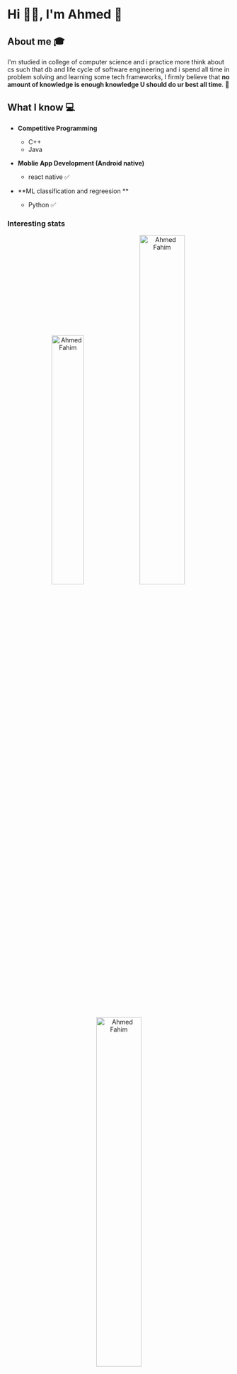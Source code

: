 # Hi 👋🏽, I'm Ahmed 👋


## About me :mortar_board:
I'm studied in college of computer science and i practice more think about cs such that db and life cycle of software engineering and i spend all time in problem solving and learning some tech frameworks, I firmly believe that **no amount of knowledge is enough knowledge U should do ur best all time**. 🧠

## What I know :computer:
- **Competitive Programming**
	- C++
  - Java 
 
- **Moblie App Development (Android native)**
	- react native :white_check_mark:

- **ML classification and regreesion **
	- Python :white_check_mark:

### Interesting stats

<p align="center">
<img width="38%" src="https://github-readme-stats.vercel.app/api/top-langs/?username=A7med31fimo&layout=compact&theme=radical" alt="Ahmed Fahim" />
<img width="45%" src="https://github-readme-stats.vercel.app/api?username=A7med31fimo&show_icons=true&theme=radical" alt="Ahmed Fahim" />
</p>

<p align="center">
<img width="45%" src="https://github-readme-streak-stats.herokuapp.com/?user=A7med31fimo&theme=radical" alt="Ahmed Fahim" />
</p>

## Reach me 
[![Github](https://img.shields.io/github/followers/A7med31fimo?label=Follow&style=social)](https://github.com/A7med31fimo)
[![Linkedin](https://img.shields.io/badge/-Ahmed%20Fahim-blue?style=flat-square&logo=linkedin&logoColor=white&link=[https://www.linkedin.com/in/ahmed-hussien1/](https://www.linkedin.com/in/a7med-fahim-685556214/))](https://www.linkedin.com/in/a7med-fahim-685556214/)
[![Mail](https://img.shields.io/badge/-ahmedfahim5435644@gmail.com-gray?style=flat-square&logo=gmail&logoColor=red&link=ahmedfahim5435644@gmail.com
)](mailto:ahmedfahim5435644@gmail.com
)
[![WhatsUp](https://img.shields.io/badge/01004860997-white?style=flat-square&logo=whatsup&logoColor=green
)](
)
